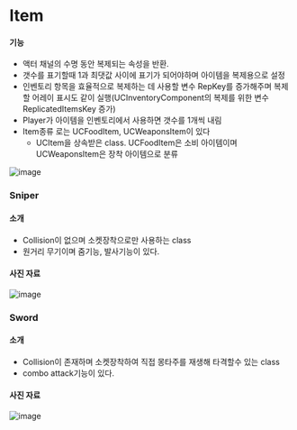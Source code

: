 # Item
#### 기능 
   - 액터 채널의 수명 동안 복제되는 속성을 반환.
   - 갯수를 표기할때 1과 최댓값 사이에 표기가 되어야하며 아이템을 복제용으로 설정
   - 인벤토리 항목을 효율적으로 복제하는 데 사용할 변수 RepKey를 증가해주며 복제할 어레이 표시도 같이 실행(UCInventoryComponent의 복제를 위한 변수 ReplicatedItemsKey 증가)
   - Player가 아이템을 인벤토리에서 사용하면 갯수를 1개씩 내림
   - Item종류 로는 UCFoodItem, UCWeaponsItem이 있다
      * UCItem을 상속받은 class. UCFoodItem은 소비 아이템이며 UCWeaponsItem은 장착 아이템으로 분류

   ![image](https://github.com/HanYooTae/Unreal-Game-Project1/assets/123162344/97daaef4-575c-4b91-9c18-6892c26d5f22)

### Sniper

#### 소개
  - Collision이 없으며 소켓장착으로만 사용하는 class
  - 원거리 무기이며 줌기능, 발사기능이 있다.

#### 사진 자료


![image](https://github.com/user-attachments/assets/8010b3b6-224f-45aa-88c1-bee9211eab63)

### Sword

#### 소개
  - Collision이 존재하며 소켓장착하여 직접 몽타주를 재생해 타격할수 있는 class
  - combo attack기능이 있다.

#### 사진 자료


![image](https://github.com/user-attachments/assets/187f3458-337f-43aa-9392-60ba633f2a29)
